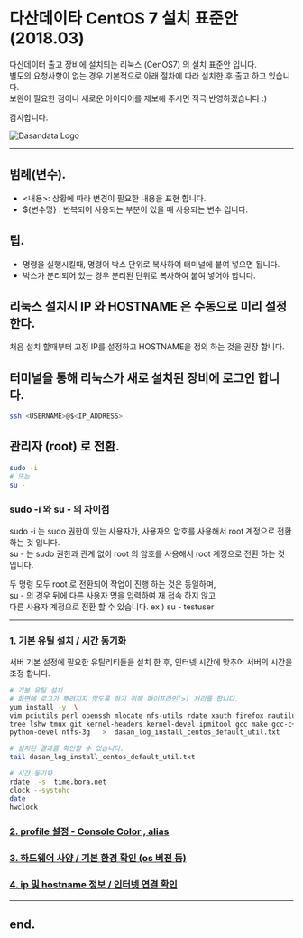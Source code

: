 # 다산데이타 CentOS 7 설치 표준안 (2018.03)
다산데이터 출고 장비에 설치되는 리눅스 (CenOS7) 의 설치 표준안 입니다.  
별도의 요청사항이 없는 경우 기본적으로 아래 절차에 따라 설치한 후 출고 하고 있습니다.  
보완이 필요한 점이나 새로운 아이디어를 제보해 주시면 적극 반영하겠습니다 :)  

감사합니다.  

![Dasandata Logo](http://www.dasandata.co.kr/dasanlogo.jpg)

***

## 범례(변수).
- <내용>: 상황에 따라 변경이 필요한 내용을 표현 합니다.  
- ${변수명} : 반복되어 사용되는 부분이 있을 때 사용되는 변수 입니다.  

## 팁.
- 명령을 실행시킬때, 명령어 박스 단위로 복사하여 터미널에 붙여 넣으면 됩니다.  
- 박스가 분리되어 있는 경우 분리된 단위로 복사하여 붙여 넣어야 합니다.

## 리눅스 설치시 IP 와 HOSTNAME 은 수동으로 미리 설정 한다.
처음 설치 할때부터 고정 IP를 설정하고 HOSTNAME을 정의 하는 것을 권장 합니다.  

## 터미널을 통해 리눅스가 새로 설치된 장비에 로그인 합니다.

```bash
ssh <USERNAME>@$<IP_ADDRESS>
```

## 관리자 (root) 로 전환.
```bash
sudo -i
# 또는
su -
```
### sudo -i 와 su - 의 차이점
sudo -i 는 sudo 권한이 있는 사용자가, 사용자의 암호를 사용해서 root 계정으로 전환 하는 것 입니다.  
su -    는 sudo 권한과 관계 없이 root 의 암호를 사용해서 root 계정으로 전환 하는 것 입니다.  

두 명령 모두 root 로 전환되어 작업이 진행 하는 것은 동일하며,  
su - 의 경우 뒤에 다른 사용자 명을 입력하여 재 접속 하지 않고  
다른 사용자 계정으로 전환 할 수 있습니다.   ex ) su - testuser   


***

### [1. 기본 유틸 설치 / 시간 동기화](#목차)
서버 기본 설정에 필요한 유틸리티들을 설치 한 후, 인터넷 시간에 맞추어 서버의 시간을 조정 합니다.

```bash
# 기본 유틸 설치.
# 화면에 로그가 뿌려지지 않도록 하기 위해 파이프라인(>) 처리를 합니다.
yum install -y  \
vim pciutils perl openssh mlocate nfs-utils rdate xauth firefox nautilus wget tcsh \
tree lshw tmux git kernel-headers kernel-devel ipmitool gcc make gcc-c++ cmake \
python-devel ntfs-3g   >  dasan_log_install_centos_default_util.txt

# 설치된 결과를 확인할 수 있습니다.  
tail dasan_log_install_centos_default_util.txt

# 시간 동기화.
rdate  -s  time.bora.net
clock --systohc  
date
hwclock
```


### [2. profile 설정 - Console Color , alias](#목차)


### [3. 하드웨어 사양 / 기본 환경 확인 (os 버젼 등)](#목차)


### [4. ip 및 hostname 정보 / 인터넷 연결 확인](#목차)







***
## end.
